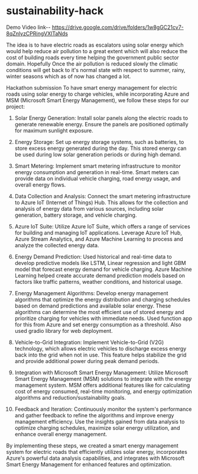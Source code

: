 # sustainability-hack

Demo Video link-- https://drive.google.com/drive/folders/1w8gGC21cv7-8qZnlyzCPRingVXlTaNds

The idea is to have electric roads as escalators using solar energy which would help reduce air pollution to a great extent which will also reduce the cost of building roads every time helping the government public sector domain. Hopefully Once the air pollution is reduced slowly the climatic conditions will get back to it's normal state with respect to summer, rainy, winter seasons which as of now has changed a lot.

Hackathon submission 
To have smart energy management for electric roads using solar energy to charge vehicles, while incorporating Azure and MSM (Microsoft Smart Energy Management), we follow these steps for our project:

1. Solar Energy Generation: Install solar panels along the electric roads to generate renewable energy. Ensure the panels are positioned optimally for maximum sunlight exposure.

2. Energy Storage: Set up energy storage systems, such as batteries, to store excess energy generated during the day. This stored energy can be used during low solar generation periods or during high demand.

3. Smart Metering: Implement smart metering infrastructure to monitor energy consumption and generation in real-time. Smart meters can provide data on individual vehicle charging, road energy usage, and overall energy flows.

4. Data Collection and Analysis: Connect the smart metering infrastructure to Azure IoT (Internet of Things) Hub. This allows for the collection and analysis of energy data from various sources, including solar generation, battery storage, and vehicle charging.

5. Azure IoT Suite: Utilize Azure IoT Suite, which offers a range of services for building and managing IoT applications. Leverage Azure IoT Hub, Azure Stream Analytics, and Azure Machine Learning to process and analyze the collected energy data.

6. Energy Demand Prediction: Used historical and real-time data to develop predictive models like LSTM, Linear regression and light GBM model that forecast energy demand for vehicle charging. Azure Machine Learning helped create accurate demand prediction models based on factors like traffic patterns, weather conditions, and historical usage.

7. Energy Management Algorithms: Develop energy management algorithms that optimize the energy distribution and charging schedules based on demand predictions and available solar energy. These algorithms can determine the most efficient use of stored energy and prioritize charging for vehicles with immediate needs. Used function app for this from Azure and set energy consumption as a threshold. Also used gradio library for web deployment.

8. Vehicle-to-Grid Integration: Implement Vehicle-to-Grid (V2G) technology, which allows electric vehicles to discharge excess energy back into the grid when not in use. This feature helps stabilize the grid and provide additional power during peak demand periods.

9. Integration with Microsoft Smart Energy Management: Utilize Microsoft Smart Energy Management (MSM) solutions to integrate with the energy management system. MSM offers additional features like for calculating cost of energy consumed, real-time monitoring, and energy optimization algorithms and reduction/sustainability goals.

10. Feedback and Iteration: Continuously monitor the system's performance and gather feedback to refine the algorithms and improve energy management efficiency. Use the insights gained from data analysis to optimize charging schedules, maximize solar energy utilization, and enhance overall energy management.

By implementing these steps, we created a smart energy management system for electric roads that efficiently utilizes solar energy, incorporates Azure's powerful data analysis capabilities, and integrates with Microsoft Smart Energy Management for enhanced features and optimization.
